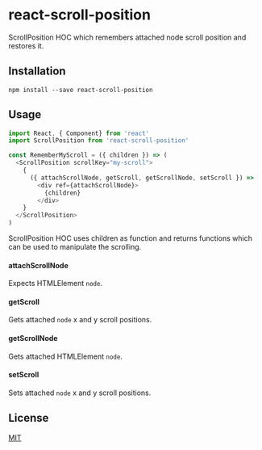 # react-scroll-position

ScrollPosition HOC which remembers attached node scroll position and restores it.

## Installation

```
npm install --save react-scroll-position
```

## Usage

```js
import React, { Component} from 'react'
import ScrollPosition from 'react-scroll-position'

const RememberMyScroll = ({ children }) => (
  <ScrollPosition scrollKey="my-scroll">
    {
      ({ attachScrollNode, getScroll, getScrollNode, setScroll }) =>
        <div ref={attachScrollNode}>
          {children}
        </div>
    }
  </ScrollPosition>
)
```

ScrollPosition HOC uses children as function and returns functions which can be used to manipulate the scrolling.

#### attachScrollNode

Expects HTMLElement `node`.

#### getScroll

Gets attached `node` x and y scroll positions.

#### getScrollNode

Gets attached HTMLElement `node`.

#### setScroll

Sets attached `node` x and y scroll positions.

## License

[MIT](LICENSE)
